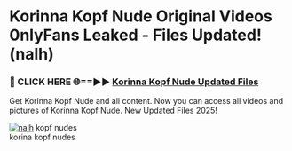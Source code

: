 # Korinna Kopf Nude Original Videos 0nlyFans Leaked - Files Updated! (nalh)

<h3>🔴 CLICK HERE 🌐==►► <a href="https://tinyurl.com/yc6ubb5a" rel="nofollow">Korinna Kopf Nude Updated Files</a></h3>

Get Korinna Kopf Nude and all content. Now you can access all videos and pictures of Korinna Kopf Nude. New Updated Files 2025!

[![nalh](https://i.imgur.com/7eu0CRL.gif)](https://tinyurl.com/yc6ubb5a)
kopf nudes<br>
korina kopf nudes